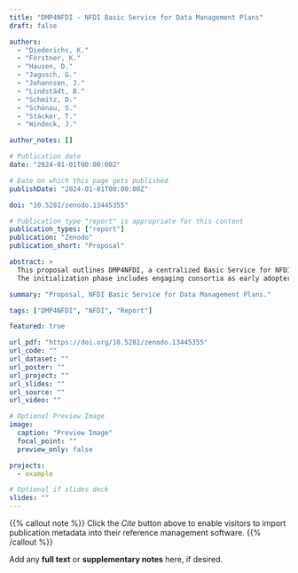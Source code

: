 ```yaml
---
title: "DMP4NFDI - NFDI Basic Service for Data Management Plans"
draft: false

authors:
  - "Diederichs, K."
  - "Förstner, K."
  - "Hausen, D."
  - "Jagusch, G."
  - "Johannsen, J."
  - "Lindstädt, B."
  - "Schmitz, D."
  - "Schönau, S."
  - "Stäcker, T."
  - "Windeck, J."

author_notes: []

# Publication date
date: "2024-01-01T00:00:00Z"

# Date on which this page gets published
publishDate: "2024-01-01T00:00:00Z"

doi: "10.5281/zenodo.13445355"

# Publication type "report" is appropriate for this content
publication_types: ["report"]
publication: "Zenodo"
publication_short: "Proposal"

abstract: >
  This proposal outlines DMP4NFDI, a centralized Basic Service for NFDI-wide data management plans (DMPs) and software management plans (SMPs), addressing critical gaps in the NFDI infrastructure for their use and application. In addition to centrally hosting the open-source DMP tool RDMO, the service will coordinate template creation, content standardization, and provide guidance through training and support to consortial staff responsible for DMPs. These measures aim to facilitate discipline-specific DMP templates in standardized, machine-readable, and interoperable formats, enhancing communication among stakeholders and services involved in an RDM process, supporting processes like data collection and review.
  The initialization phase includes engaging consortia as early adopters to refine requirements, support the development of DMP templates, creating a DMP template framework for the NFDI and prototypes for service integrations in RDMO. The service aims to maximize the benefits of a widespread adoption and utilization of DMPs for the entire research data ecosystem of the NFDI by fostering interoperability and integration of DMPs with RDMO across the NFDI through its central coordination.

summary: "Proposal, NFDI Basic Service for Data Management Plans."

tags: ["DMP4NFDI", "NFDI", "Report"]

featured: true

url_pdf: "https://doi.org/10.5281/zenodo.13445355"
url_code: ""
url_dataset: ""
url_poster: ""
url_project: ""
url_slides: ""
url_source: ""
url_video: ""

# Optional Preview Image
image:
  caption: "Preview Image"
  focal_point: ""
  preview_only: false

projects:
  - example

# Optional if slides deck
slides: ""
---
```


{{% callout note %}}
Click the _Cite_ button above to enable visitors to import publication metadata into their reference management software.
{{% /callout %}}

Add any **full text** or **supplementary notes** here, if desired.
